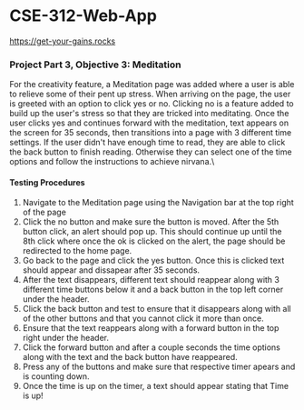 # CSE-312-Web-App
https://get-your-gains.rocks

### Project Part 3, Objective 3: Meditation
For the creativity feature, a Meditation page was added where a user is able to relieve some of their pent up stress. When arriving on the page, the user is greeted with an option to click yes or no. Clicking no is a feature added to build up the user's stress so that they are tricked into meditating. Once the user clicks yes and continues forward with the meditation, text appears on the screen for 35 seconds, then transitions into a page with 3 different time settings. If the user didn't have enough time to read, they are able to click the back button to finish reading. Otherwise they can select one of the time options and follow the instructions to achieve nirvana.\
#### Testing Procedures
1. Navigate to the Meditation page using the Navigation bar at the top right of the page
2. Click the no button and make sure the button is moved. After the 5th button click, an alert should pop up. This should continue up until the 8th click where once the ok is clicked on the alert, the page should be redirected to the home page.
3. Go back to the page and click the yes button. Once this is clicked text should appear and dissapear after 35 seconds.
4. After the text disappears, different text should reappear along with 3 different time buttons below it and a back button in the top left corner under the header.
5. Click the back button and test to ensure that it disappears along with all of the other buttons and that you cannot click it more than once.
6. Ensure that the text reappears along with a forward button in the top right under the header. 
7. Click the forward button and after a couple seconds the time options along with the text and the back button have reappeared. 
8. Press any of the buttons and make sure that respective timer apears and is counting down.
9. Once the time is up on the timer, a text should appear stating that Time is up!

